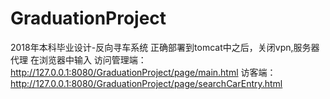 # GraduationProject
2018年本科毕业设计-反向寻车系统
正确部署到tomcat中之后，关闭vpn,服务器代理
在浏览器中输入
访问管理端：http://127.0.0.1:8080/GraduationProject/page/main.html
访客端：http://127.0.0.1:8080/GraduationProject/page/searchCarEntry.html